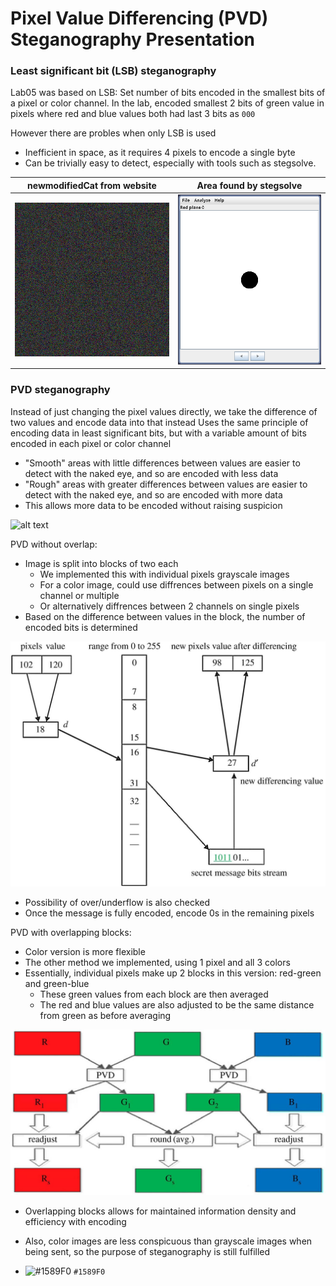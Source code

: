 # Pixel Value Differencing (PVD) Steganography Presentation

### Least significant bit (LSB) steganography
Lab05 was based on LSB:
Set number of bits encoded in the smallest bits of a pixel or color channel.
In the lab, encoded smallest 2 bits of green value in pixels where red and blue values both had last 3 bits as `000`

However there are probles when only LSB is used
  - Inefficient in space, as it requires 4 pixels to encode a single byte
  - Can be trivially easy to detect, especially with tools such as stegsolve.

newmodifiedCat from website |  Area found by stegsolve
:-------------------------:|:-------------------------:
![](imgs/newmodifiedCat.png)  |  ![](imgs/modStego.png)  

### PVD steganography
Instead of just changing the pixel values directly, we take the difference of two values and encode data into that instead
Uses the same principle of encoding data in least significant bits, but with a variable amount of bits encoded in each pixel or color channel
- "Smooth" areas with little differences between values are easier to detect with the naked eye, and so are encoded with less data
- "Rough" areas with greater differences between values are easier to detect with the naked eye, and so are encoded with more data
- This allows more data to be encoded without raising suspicion

![alt text](https://upload.wikimedia.org/wikipedia/commons/thumb/b/bf/Anas_platyrhynchos_male_female_quadrat.jpg/330px-Anas_platyrhynchos_male_female_quadrat.jpg "ducks")

PVD without overlap:
- Image is split into blocks of two each
  - We implemented this with individual pixels grayscale images
  - For a color image, could use diffrences between pixels on a single channel or multiple
  - Or alternatively diffrences between 2 channels on single pixels
- Based on the difference between values in the block, the number of encoded bits is determined

![alt text](imgs/rsos161066f02.jpg "Flowchart of PVD")
- Possibility of over/underflow is also checked
- Once the message is fully encoded, encode 0s in the remaining pixels

PVD with overlapping blocks:
- Color version is more flexible
- The other method we implemented, using 1 pixel and all 3 colors
- Essentially, individual pixels make up 2 blocks in this version: red-green and green-blue
  - These green values from each block are then averaged
  - The red and blue values are also adjusted to be the same distance from green as before averaging

![alt text](imgs/rsos161066f04.jpg "Flowchart of color PVD with overlapping")
- Overlapping blocks allows for maintained information density and efficiency with encoding
- Also, color images are less conspicuous than grayscale images when being sent, so the purpose of steganography is still fulfilled

- ![#1589F0](https://placehold.co/15x15/1589F0/1589F0.png) `#1589F0`
